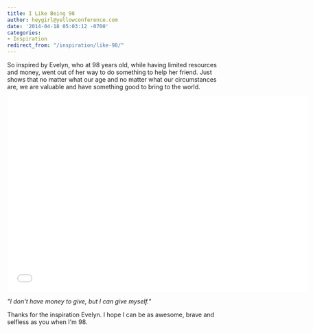 ```yaml
---
title: I Like Being 98
author: heygirl@yellowconference.com
date: '2014-04-18 05:03:12 -0700'
categories:
- Inspiration
redirect_from: "/inspiration/like-98/"
---
```


So inspired by Evelyn, who at 98 years old, while having limited resources and money, went out of her way to do something to help her friend. Just shows that no matter what our age and no matter what our circumstances are, we are valuable and have something good to bring to the world.

<iframe src="//www.youtube.com/embed/URLTQb5MmD8" height="455" width="700" allowfullscreen="" frameborder="0"></iframe>

_"I don't have money to give, but I can give myself."_

Thanks for the inspiration Evelyn. I hope I can be as awesome, brave and selfless as you when I'm 98.
